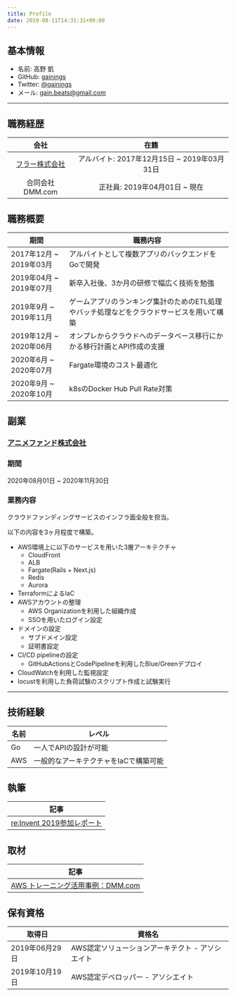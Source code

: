 ```yaml
---
title: Profile
date: 2019-08-11T14:31:31+09:00
---
```


## 基本情報

- 名前: 高野 凱
- GitHub: [gainings](https://github.com/gainings)
- Twitter: [@gainings](https://twitter.com/gainings)
- メール: gain.beats@gmail.com

***

## 職務経歴

|会社|在籍|
|:--:|:--:|
|[フラー株式会社](https://fuller-inc.com/career/)|アルバイト: 2017年12月15日 ~ 2019年03月31日|
|合同会社DMM.com| 正社員: 2019年04月01日 ~ 現在|


## 職務概要
|期間|職務内容|
|----|----|
|2017年12月 ~ 2019年03月|アルバイトとして複数アプリのバックエンドをGoで開発|
|2019年04月 ~ 2019年07月 | 新卒入社後、3か月の研修で幅広く技術を勉強|
|2019年9月 ~ 2019年11月| ゲームアプリのランキング集計のためのETL処理やバッチ処理などをクラウドサービスを用いて構築 |
|2019年12月 ~ 2020年06月| オンプレからクラウドへのデータベース移行にかかる移行計画とAPI作成の支援 |
|2020年6月 ~ 2020年07月| Fargate環境のコスト最適化 |
|2020年9月 ~ 2020年10月| k8sのDocker Hub Pull Rate対策 |

## 副業

### [アニメファンド株式会社](https://www.corp.animefund.com/)

### 期間

2020年08月01日 ~ 2020年11月30日

### 業務内容
クラウドファンディングサービスのインフラ面全般を担当。

以下の内容を3ヶ月程度で構築。

- AWS環境上に以下のサービスを用いた3層アーキテクチャ
  - CloudFront
  - ALB
  - Fargate(Rails + Next.js)
  - Redis
  - Aurora
- TerraformによるIaC
- AWSアカウントの整理
  - AWS Organizationを利用した組織作成
  - SSOを用いたログイン設定
- ドメインの設定
  - サブドメイン設定
  - 証明書設定
- CI/CD pipelineの設定
  - GitHubActionsとCodePipelineを利用したBlue/Greenデプロイ
- CloudWatchを利用した監視設定
- locustを利用した負荷試験のスクリプト作成と試験実行

***

## 技術経験

|名前|レベル|
|----|----|
| Go | 一人でAPIの設計が可能|
| AWS |一般的なアーキテクチャをIaCで構築可能|

## 執筆

|記事|
|----|
|[re:Invent 2019参加レポート](https://inside.dmm.com/entry/2019/12/26/aws-reinvent2019)|

## 取材

|記事|
|----|
|[AWS トレーニング活用事例：DMM.com](https://aws.amazon.com/jp/training/case-studies/dmm-training/)|

## 保有資格

|取得日|資格名|
|----|----|
|2019年06月29日|AWS認定ソリューションアーキテクト - アソシエイト|
|2019年10月19日|AWS認定デベロッパー - アソシエイト|

